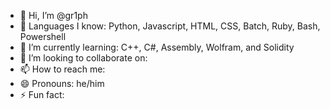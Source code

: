 - 👋 Hi, I’m @gr1ph
- 📄 Languages I know: Python, Javascript, HTML, CSS, Batch, Ruby, Bash, Powershell
- 🌱 I’m currently learning: C++, C#, Assembly, Wolfram, and Solidity
- 💞️ I’m looking to collaborate on:
- 📫 How to reach me: 
- 😄 Pronouns: he/him
- ⚡ Fun fact: 

<!---
gr1ph/gr1ph is a ✨ special ✨ repository because its `README.md` (this file) appears on your GitHub profile.
You can click the Preview link to take a look at your changes.
--->
